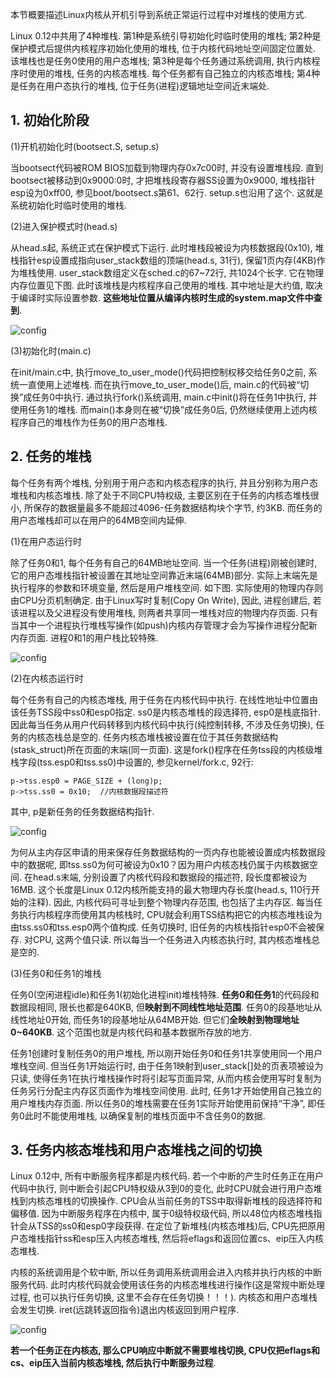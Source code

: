 本节概要描述Linux内核从开机引导到系统正常运行过程中对堆栈的使用方式. 

Linux 0.12中共用了4种堆栈. 第1种是系统引导初始化时临时使用的堆栈; 第2种是保护模式后提供内核程序初始化使用的堆栈, 位于内核代码地址空间固定位置处. 该堆栈也是任务0使用的用户态堆栈; 第3种是每个任务通过系统调用, 执行内核程序时使用的堆栈, 任务的内核态堆栈. 每个任务都有自己独立的内核态堆栈; 第4种是任务在用户态执行的堆栈, 位于任务(进程)逻辑地址空间近末端处. 

## 1. 初始化阶段

(1)开机初始化时(bootsect.S, setup.s)

当bootsect代码被ROM BIOS加载到物理内存0x7c00时, 并没有设置堆栈段. 直到bootsect被移动到0x9000:0时, 才把堆栈段寄存器SS设置为0x9000, 堆栈指针esp设为0xff00, 参见boot/bootsect.s第61、62行. setup.s也沿用了这个. 这就是系统初始化时临时使用的堆栈. 

(2)进入保护模式时(head.s)

从head.s起, 系统正式在保护模式下运行. 此时堆栈段被设为内核数据段(0x10), 堆栈指针esp设置成指向user\_stack数组的顶端(head.s, 31行), 保留1页内存(4KB)作为堆栈使用. user\_stack数组定义在sched.c的67\~72行, 共1024个长字. 它在物理内存位置见下图. 此时该堆栈是内核程序自己使用的堆栈. 其中地址是大约值, 取决于编译时实际设置参数. **这些地址位置从编译内核时生成的system.map文件中查到**. 

![config](images/29.png)

(3)初始化时(main.c)

在init/main.c中, 执行move\_to\_user\_mode()代码把控制权移交给任务0之前, 系统一直使用上述堆栈. 而在执行move\_to\_user\_mode()后, main.c的代码被“切换”成任务0中执行. 通过执行fork()系统调用, main.c中init()将在任务1中执行, 并使用任务1的堆栈. 而main()本身则在被“切换”成任务0后, 仍然继续使用上述内核程序自己的堆栈作为任务0的用户态堆栈. 

## 2. 任务的堆栈

每个任务有两个堆栈, 分别用于用户态和内核态程序的执行, 并且分别称为用户态堆栈和内核态堆栈. 除了处于不同CPU特权级, 主要区别在于任务的内核态堆栈很小, 所保存的数据量最多不能超过4096-任务数据结构块个字节, 约3KB. 而任务的用户态堆栈却可以在用户的64MB空间内延伸. 

(1)在用户态运行时

除了任务0和1, 每个任务有自己的64MB地址空间. 当一个任务(进程)刚被创建时, 它的用户态堆栈指针被设置在其地址空间靠近末端(64MB)部分. 实际上末端先是执行程序的参数和环境变量, 然后是用户堆栈空间. 如下图. 实际使用的物理内存则由CPU分页机制确定. 由于Linux写时复制(Copy On Write), 因此, 进程创建后, 若该进程以及父进程没有使用堆栈, 则两者共享同一堆栈对应的物理内存页面. 只有当其中一个进程执行堆栈写操作(如push)内核内存管理才会为写操作进程分配新内存页面. 进程0和1的用户栈比较特殊. 

![config](images/30.png)

(2)在内核态运行时

每个任务有自己的内核态堆栈, 用于任务在内核代码中执行. 在线性地址中位置由该任务TSS段中ss0和esp0指定. ss0是内核态堆栈的段选择符, esp0是栈底指针. 因此每当任务从用户代码转移到内核代码中执行(纯控制转移, 不涉及任务切换), 任务的内核态栈总是空的. 任务内核态堆栈被设置在位于其任务数据结构(stask\_struct)所在页面的末端(同一页面). 这是fork()程序在任务tss段的内核级堆栈字段(tss.esp0和tss.ss0)中设置的, 参见kernel/fork.c, 92行: 

```
p->tss.esp0 = PAGE_SIZE + (long)p;
p->tss.ss0 = 0x10;  //内核数据段描述符
```

其中, p是新任务的任务数据结构指针. 

![config](images/31.png)

为何从主内存区申请的用来保存任务数据结构的一页内存也能被设置成内核数据段中的数据呢, 即tss.ss0为何可被设为0x10？因为用户内核态栈仍属于内核数据空间. 在head.s末端, 分别设置了内核代码段和数据段的描述符, 段长度都被设为16MB. 这个长度是Linux 0.12内核所能支持的最大物理内存长度(head.s, 110行开始的注释). 因此, 内核代码可寻址到整个物理内存范围, 也包括了主内存区. 每当任务执行内核程序而使用其内核栈时, CPU就会利用TSS结构把它的内核态堆栈设为由tss.ss0和tss.esp0两个值构成. 任务切换时, 旧任务的内核栈指针esp0不会被保存. 对CPU, 这两个值只读. 所以每当一个任务进入内核态执行时, 其内核态堆栈总是空的. 

(3)任务0和任务1的堆栈

任务0(空闲进程idle)和任务1(初始化进程init)堆栈特殊. **任务0和任务1**的代码段和数据段相同, 限长也都是640KB, 但**映射到不同线性地址范围**. 任务0的段基地址从线性地址0开始, 而任务1的段基地址从64MB开始. 但它们**全映射到物理地址0\~640KB**. 这个范围也就是内核代码和基本数据所存放的地方. 

任务1创建时复制任务0的用户堆栈, 所以刚开始任务0和任务1共享使用同一个用户堆栈空间. 但当任务1开始运行时, 由于任务1映射到user\_stack[]处的页表项被设为只读, 使得任务1在执行堆栈操作时将引起写页面异常, 从而内核会使用写时复制为任务另行分配主内存区页面作为堆栈空间使用. 此时, 任务1才开始使用自己独立的用户堆栈内存页面. 所以任务0的堆栈需要在任务1实际开始使用前保持“干净”, 即任务0此时不能使用堆栈, 以确保复制的堆栈页面中不含任务0的数据. 

## 3. 任务内核态堆栈和用户态堆栈之间的切换

Linux 0.12中, 所有中断服务程序都是内核代码. 若一个中断的产生时任务正在用户代码中执行, 则中断会引起CPU特权级从3到0的变化, 此时CPU就会进行用户态堆栈到内核态堆栈的切换操作. CPU会从当前任务的TSS中取得新堆栈的段选择符和偏移值. 因为中断服务程序在内核中, 属于0级特权级代码, 所以48位内核态堆栈指针会从TSS的ss0和esp0字段获得. 在定位了新堆栈(内核态堆栈)后, CPU先把原用户态堆栈指针ss和esp压入内核态堆栈, 然后将eflags和返回位置cs、eip压入内核态堆栈. 

内核的系统调用是个软中断, 所以任务调用系统调用会进入内核并执行内核的中断服务代码. 此时内核代码就会使用该任务的内核态堆栈进行操作(这是常规中断处理过程, 也可以执行任务切换, 这里不会存在任务切换！！！). 内核态和用户态堆栈会发生切换. iret(远跳转返回指令)退出内核返回到用户程序. 

![config](images/32.png)

**若一个任务正在内核态, 那么CPU响应中断就不需要堆栈切换, CPU仅把eflags和cs、eip压入当前内核态堆栈, 然后执行中断服务过程**. 

